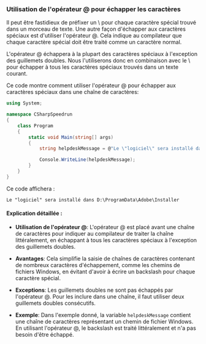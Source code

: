 ### Utilisation de l'opérateur @ pour échapper les caractères

Il peut être fastidieux de préfixer un \ pour chaque caractère spécial trouvé dans un morceau de texte. Une autre façon d'échapper aux caractères spéciaux est d'utiliser l'opérateur @. Cela indique au compilateur que chaque caractère spécial doit être traité comme un caractère normal.

L'opérateur @ échappera à la plupart des caractères spéciaux à l'exception des guillemets doubles. Nous l'utiliserons donc en combinaison avec le \ pour échapper à tous les caractères spéciaux trouvés dans un texte courant.

Ce code montre comment utiliser l'opérateur @ pour échapper aux caractères spéciaux dans une chaîne de caractères:

```csharp
using System;

namespace CSharpSpeedrun
{
    class Program
    {
        static void Main(string[] args)
        {
            string helpdeskMessage = @"Le \"logiciel\" sera installé dans D:\ProgramData\Adobe\Installer";

            Console.WriteLine(helpdeskMessage);
        }
    }
}
```

Ce code affichera : 

```
Le "logiciel" sera installé dans D:\ProgramData\Adobe\Installer
```

#### Explication détaillée :

- **Utilisation de l'opérateur @**: L'opérateur @ est placé avant une chaîne de caractères pour indiquer au compilateur de traiter la chaîne littéralement, en échappant à tous les caractères spéciaux à l'exception des guillemets doubles.

- **Avantages**: Cela simplifie la saisie de chaînes de caractères contenant de nombreux caractères d'échappement, comme les chemins de fichiers Windows, en évitant d'avoir à écrire un backslash pour chaque caractère spécial.

- **Exceptions**: Les guillemets doubles ne sont pas échappés par l'opérateur @. Pour les inclure dans une chaîne, il faut utiliser deux guillemets doubles consécutifs.

- **Exemple**: Dans l'exemple donné, la variable `helpdeskMessage` contient une chaîne de caractères représentant un chemin de fichier Windows. En utilisant l'opérateur @, le backslash est traité littéralement et n'a pas besoin d'être échappé.